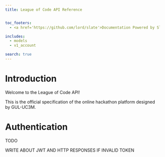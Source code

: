 ```yaml
---
title: League of Code API Reference


toc_footers:
  - <a href='https://github.com/lord/slate'>Documentation Powered by Slate</a>

includes:
  - models 
  - v1_account

search: true
---
```


# Introduction

Welcome to the League of Code API!

This is the official specification of the online hackathon platform designed
by GUL-UC3M.

# Authentication

TODO

WRITE ABOUT JWT AND HTTP RESPONSES IF INVALID TOKEN
